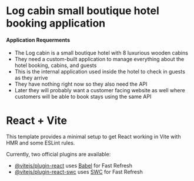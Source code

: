 # Log cabin small boutique hotel booking application

#### Application Requerments
- The Log cabin is a small boutique hotel with 8 luxurious wooden cabins
- They need a custom-built application to manage everything about the hotel booking, cabins, and guests
- This is the internal application used inside the hotel to check in guests as they arrive
- They have nothing right now so they also need the API
- Later they will probably want a customer facing website as well where customers will be able to book stays using the same API

# React + Vite

This template provides a minimal setup to get React working in Vite with HMR and some ESLint rules.

Currently, two official plugins are available:

- [@vitejs/plugin-react](https://github.com/vitejs/vite-plugin-react/blob/main/packages/plugin-react/README.md) uses [Babel](https://babeljs.io/) for Fast Refresh
- [@vitejs/plugin-react-swc](https://github.com/vitejs/vite-plugin-react-swc) uses [SWC](https://swc.rs/) for Fast Refresh
